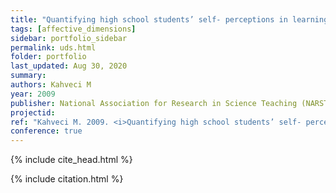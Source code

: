 ```yaml
---
title: "Quantifying high school students’ self- perceptions in learning chemistry"
tags: [affective_dimensions]
sidebar: portfolio_sidebar
permalink: uds.html
folder: portfolio
last_updated: Aug 30, 2020
summary:
authors: Kahveci M
year: 2009
publisher: National Association for Research in Science Teaching (NARST)
projectid:
ref: "Kahveci M. 2009. <i>Quantifying high school students’ self- perceptions in learning chemistry</i>. Paper presented at the National Association for Research in Science Teaching (NARST). Garden Grove, CA, USA. April 17 - 21, 2009."
conference: true
---
```


{% include cite_head.html %}

{% include citation.html %}